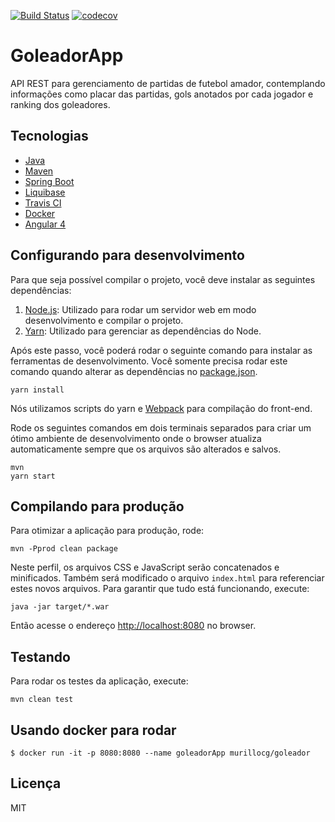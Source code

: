 [![Build Status](https://travis-ci.org/murillocg/goleador.svg?branch=master)](https://travis-ci.org/murillocg/goleador)
[![codecov](https://codecov.io/gh/murillocg/goleador/branch/master/graph/badge.svg)](https://codecov.io/gh/murillocg/goleador)

# GoleadorApp

API REST para gerenciamento de partidas de futebol amador, contemplando informações como placar das partidas, gols anotados por cada jogador e ranking dos goleadores.

## Tecnologias

- [Java](http://www.oracle.com/technetwork/java/javase/downloads/index.html)
- [Maven](https://maven.apache.org/)
- [Spring Boot](http://projects.spring.io/spring-boot/)
- [Liquibase](http://www.liquibase.org/)
- [Travis CI](https://travis-ci.org/)
- [Docker](http://docker.com/)
- [Angular 4](https://angular.io/)

## Configurando para desenvolvimento

Para que seja possível compilar o projeto, você deve instalar as seguintes dependências:

1. [Node.js][]: Utilizado para rodar um servidor web em modo desenvolvimento e compilar o projeto.
2. [Yarn][]: Utilizado para gerenciar as dependências do Node.

Após este passo, você poderá rodar o seguinte comando para instalar as ferramentas de desenvolvimento.
Você somente precisa rodar este comando quando alterar as dependências no [package.json](package.json).

    yarn install

Nós utilizamos scripts do yarn e [Webpack][] para compilação do front-end.

Rode os seguintes comandos em dois terminais separados para criar um ótimo ambiente de desenvolvimento 
onde o browser atualiza automaticamente sempre que os arquivos são alterados e salvos.

    mvn
    yarn start
    
## Compilando para produção

Para otimizar a aplicação para produção, rode:

    mvn -Pprod clean package

Neste perfil, os arquivos CSS e JavaScript serão concatenados e minificados. 
Também será modificado o arquivo `index.html` para referenciar estes novos arquivos.
Para garantir que tudo está funcionando, execute:

    java -jar target/*.war

Então acesse o endereço [http://localhost:8080](http://localhost:8080) no browser.

## Testando

Para rodar os testes da aplicação, execute:

    mvn clean test

## Usando docker para rodar

    $ docker run -it -p 8080:8080 --name goleadorApp murillocg/goleador

## Licença

MIT

[Node.js]: https://nodejs.org/
[Yarn]: https://yarnpkg.org/
[Webpack]: https://webpack.github.io/